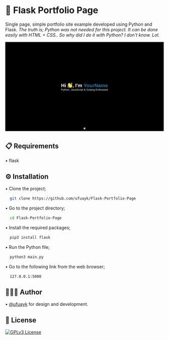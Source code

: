 # 📁 Flask Portfolio Page

Single page, simple portfolio site example developed using Python and Flask.
*The truth is; Python was not needed for this project. It can be done easily with HTML + CSS.. So why did I do it with Python? I don't know. Lol.*

![image](https://raw.githubusercontent.com/ufuayk/Flask-Portfolio-Page/main/screenshots/screenshot.png)

## 📋 Requirements

• flask

  
## ⚙️ Installation

• Clone the project;

```bash
  git clone https://github.com/ufuayk/Flask-Portfolio-Page
```

• Go to the project directory;

```bash
  cd Flask-Portfolio-Page
```

• Install the required packages;

```bash
  pip3 install flask
```

• Run the Python file;

```bash
  python3 main.py
```

• Go to the following link from the web browser;

```bash
  127.0.0.1:5000
```


  
## 👷🏻‍♂️ Author

• [@ufuayk](https://www.github.com/ufuayk) for design and development.

  
## 📑 License

[![GPLv3 License](https://img.shields.io/badge/GNU%20General%20Public%20License%20v3-yellow.svg)](https://www.gnu.org/licenses/gpl-3.0.html)

  
